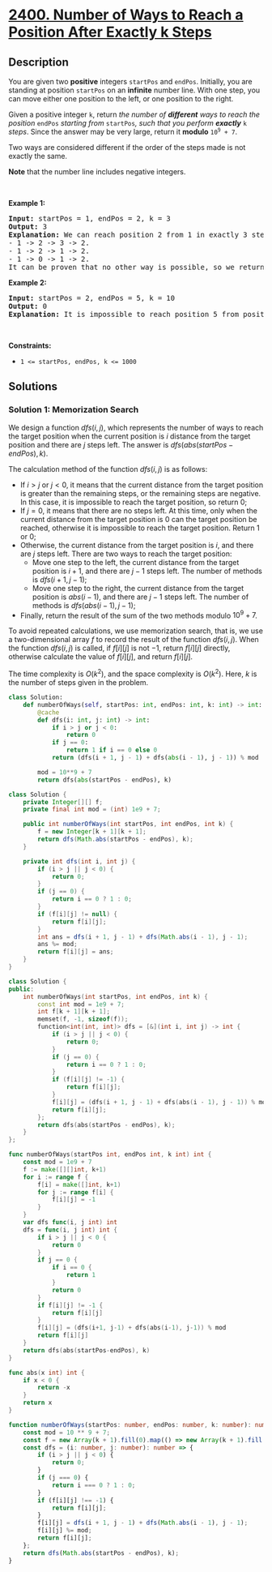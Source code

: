 # [2400. Number of Ways to Reach a Position After Exactly k Steps](https://leetcode.com/problems/number-of-ways-to-reach-a-position-after-exactly-k-steps)


## Description

<p>You are given two <strong>positive</strong> integers <code>startPos</code> and <code>endPos</code>. Initially, you are standing at position <code>startPos</code> on an <strong>infinite</strong> number line. With one step, you can move either one position to the left, or one position to the right.</p>

<p>Given a positive integer <code>k</code>, return <em>the number of <strong>different</strong> ways to reach the position </em><code>endPos</code><em> starting from </em><code>startPos</code><em>, such that you perform <strong>exactly</strong> </em><code>k</code><em> steps</em>. Since the answer may be very large, return it <strong>modulo</strong> <code>10<sup>9</sup> + 7</code>.</p>

<p>Two ways are considered different if the order of the steps made is not exactly the same.</p>

<p><strong>Note</strong> that the number line includes negative integers.</p>

<p>&nbsp;</p>
<p><strong class="example">Example 1:</strong></p>

<pre>
<strong>Input:</strong> startPos = 1, endPos = 2, k = 3
<strong>Output:</strong> 3
<strong>Explanation:</strong> We can reach position 2 from 1 in exactly 3 steps in three ways:
- 1 -&gt; 2 -&gt; 3 -&gt; 2.
- 1 -&gt; 2 -&gt; 1 -&gt; 2.
- 1 -&gt; 0 -&gt; 1 -&gt; 2.
It can be proven that no other way is possible, so we return 3.</pre>

<p><strong class="example">Example 2:</strong></p>

<pre>
<strong>Input:</strong> startPos = 2, endPos = 5, k = 10
<strong>Output:</strong> 0
<strong>Explanation:</strong> It is impossible to reach position 5 from position 2 in exactly 10 steps.
</pre>

<p>&nbsp;</p>
<p><strong>Constraints:</strong></p>

<ul>
	<li><code>1 &lt;= startPos, endPos, k &lt;= 1000</code></li>
</ul>

## Solutions

### Solution 1: Memorization Search

We design a function $dfs(i, j)$, which represents the number of ways to reach the target position when the current position is $i$ distance from the target position and there are $j$ steps left. The answer is $dfs(abs(startPos - endPos), k)$.

The calculation method of the function $dfs(i, j)$ is as follows:

-   If $i \gt j$ or $j \lt 0$, it means that the current distance from the target position is greater than the remaining steps, or the remaining steps are negative. In this case, it is impossible to reach the target position, so return $0$;
-   If $j = 0$, it means that there are no steps left. At this time, only when the current distance from the target position is $0$ can the target position be reached, otherwise it is impossible to reach the target position. Return $1$ or $0$;
-   Otherwise, the current distance from the target position is $i$, and there are $j$ steps left. There are two ways to reach the target position:
    -   Move one step to the left, the current distance from the target position is $i + 1$, and there are $j - 1$ steps left. The number of methods is $dfs(i + 1, j - 1)$;
    -   Move one step to the right, the current distance from the target position is $abs(i - 1)$, and there are $j - 1$ steps left. The number of methods is $dfs(abs(i - 1), j - 1)$;
-   Finally, return the result of the sum of the two methods modulo $10^9 + 7$.

To avoid repeated calculations, we use memorization search, that is, we use a two-dimensional array $f$ to record the result of the function $dfs(i, j)$. When the function $dfs(i, j)$ is called, if $f[i][j]$ is not $-1$, return $f[i][j]$ directly, otherwise calculate the value of $f[i][j]$, and return $f[i][j]$.

The time complexity is $O(k^2)$, and the space complexity is $O(k^2)$. Here, $k$ is the number of steps given in the problem.

<!-- tabs:start -->

```python
class Solution:
    def numberOfWays(self, startPos: int, endPos: int, k: int) -> int:
        @cache
        def dfs(i: int, j: int) -> int:
            if i > j or j < 0:
                return 0
            if j == 0:
                return 1 if i == 0 else 0
            return (dfs(i + 1, j - 1) + dfs(abs(i - 1), j - 1)) % mod

        mod = 10**9 + 7
        return dfs(abs(startPos - endPos), k)
```

```java
class Solution {
    private Integer[][] f;
    private final int mod = (int) 1e9 + 7;

    public int numberOfWays(int startPos, int endPos, int k) {
        f = new Integer[k + 1][k + 1];
        return dfs(Math.abs(startPos - endPos), k);
    }

    private int dfs(int i, int j) {
        if (i > j || j < 0) {
            return 0;
        }
        if (j == 0) {
            return i == 0 ? 1 : 0;
        }
        if (f[i][j] != null) {
            return f[i][j];
        }
        int ans = dfs(i + 1, j - 1) + dfs(Math.abs(i - 1), j - 1);
        ans %= mod;
        return f[i][j] = ans;
    }
}
```

```cpp
class Solution {
public:
    int numberOfWays(int startPos, int endPos, int k) {
        const int mod = 1e9 + 7;
        int f[k + 1][k + 1];
        memset(f, -1, sizeof(f));
        function<int(int, int)> dfs = [&](int i, int j) -> int {
            if (i > j || j < 0) {
                return 0;
            }
            if (j == 0) {
                return i == 0 ? 1 : 0;
            }
            if (f[i][j] != -1) {
                return f[i][j];
            }
            f[i][j] = (dfs(i + 1, j - 1) + dfs(abs(i - 1), j - 1)) % mod;
            return f[i][j];
        };
        return dfs(abs(startPos - endPos), k);
    }
};
```

```go
func numberOfWays(startPos int, endPos int, k int) int {
	const mod = 1e9 + 7
	f := make([][]int, k+1)
	for i := range f {
		f[i] = make([]int, k+1)
		for j := range f[i] {
			f[i][j] = -1
		}
	}
	var dfs func(i, j int) int
	dfs = func(i, j int) int {
		if i > j || j < 0 {
			return 0
		}
		if j == 0 {
			if i == 0 {
				return 1
			}
			return 0
		}
		if f[i][j] != -1 {
			return f[i][j]
		}
		f[i][j] = (dfs(i+1, j-1) + dfs(abs(i-1), j-1)) % mod
		return f[i][j]
	}
	return dfs(abs(startPos-endPos), k)
}

func abs(x int) int {
	if x < 0 {
		return -x
	}
	return x
}
```

```ts
function numberOfWays(startPos: number, endPos: number, k: number): number {
    const mod = 10 ** 9 + 7;
    const f = new Array(k + 1).fill(0).map(() => new Array(k + 1).fill(-1));
    const dfs = (i: number, j: number): number => {
        if (i > j || j < 0) {
            return 0;
        }
        if (j === 0) {
            return i === 0 ? 1 : 0;
        }
        if (f[i][j] !== -1) {
            return f[i][j];
        }
        f[i][j] = dfs(i + 1, j - 1) + dfs(Math.abs(i - 1), j - 1);
        f[i][j] %= mod;
        return f[i][j];
    };
    return dfs(Math.abs(startPos - endPos), k);
}
```

<!-- tabs:end -->

<!-- end -->

